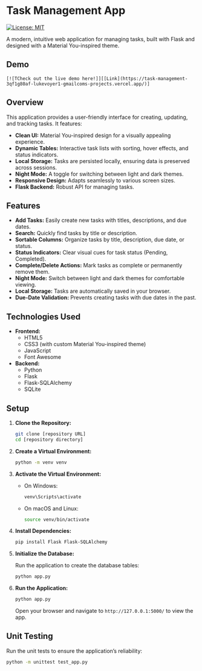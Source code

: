 ﻿# Task Management App

[![License: MIT](https://img.shields.io/badge/License-MIT-yellow.svg)](https://opensource.org/licenses/MIT)

A modern, intuitive web application for managing tasks, built with Flask and designed with a Material You-inspired theme.

## Demo

```
[![TCheck out the live demo here!]][[Link](https://task-management-3qf1g80af-lukevoyer1-gmailcoms-projects.vercel.app/)]
```

## Overview

This application provides a user-friendly interface for creating, updating, and tracking tasks. It features:

- **Clean UI:** Material You-inspired design for a visually appealing experience.
- **Dynamic Tables:** Interactive task lists with sorting, hover effects, and status indicators.
- **Local Storage:** Tasks are persisted locally, ensuring data is preserved across sessions.
- **Night Mode:** A toggle for switching between light and dark themes.
- **Responsive Design:** Adapts seamlessly to various screen sizes.
- **Flask Backend:** Robust API for managing tasks.

## Features

- **Add Tasks:** Easily create new tasks with titles, descriptions, and due dates.
- **Search:** Quickly find tasks by title or description.
- **Sortable Columns:** Organize tasks by title, description, due date, or status.
- **Status Indicators:** Clear visual cues for task status (Pending, Completed).
- **Complete/Delete Actions:** Mark tasks as complete or permanently remove them.
- **Night Mode:** Switch between light and dark themes for comfortable viewing.
- **Local Storage:** Tasks are automatically saved in your browser.
- **Due-Date Validation:** Prevents creating tasks with due dates in the past.

## Technologies Used

- **Frontend:**
  - HTML5
  - CSS3 (with custom Material You-inspired theme)
  - JavaScript
  - Font Awesome
- **Backend:**
  - Python
  - Flask
  - Flask-SQLAlchemy
  - SQLite

## Setup

1. **Clone the Repository:**

   ```bash
   git clone [repository URL]
   cd [repository directory]
   ```

2. **Create a Virtual Environment:**

   ```bash
   python -m venv venv
   ```

3. **Activate the Virtual Environment:**

   - On Windows:

     ```bash
     venv\Scripts\activate
     ```

   - On macOS and Linux:

     ```bash
     source venv/bin/activate
     ```

4. **Install Dependencies:**

   ```bash
   pip install Flask Flask-SQLAlchemy
   ```

5. **Initialize the Database:**

   Run the application to create the database tables:

   ```bash
   python app.py
   ```

6. **Run the Application:**

   ```bash
   python app.py
   ```

   Open your browser and navigate to `http://127.0.0.1:5000/` to view the app.

## Unit Testing

Run the unit tests to ensure the application’s reliability:

```bash
python -m unittest test_app.py
```
